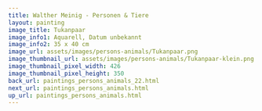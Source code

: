 ```yaml
---
title: Walther Meinig - Personen & Tiere
layout: painting
image_title: Tukanpaar
image_info1: Aquarell, Datum unbekannt
image_info2: 35 x 40 cm
image_url: assets/images/persons-animals/Tukanpaar.png
image_thumbnail_url: assets/images/persons-animals/Tukanpaar-klein.png
image_thumbnail_pixel_width: 426
image_thumbnail_pixel_height: 350
back_url: paintings_persons_animals_22.html
next_url: paintings_persons_animals.html
up_url: paintings_persons_animals.html
---
```

